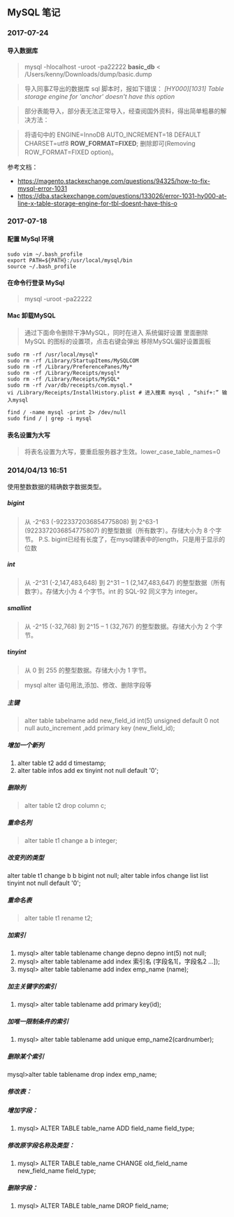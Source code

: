 ## MySQL 笔记

### 2017-07-24
#### 导入数据库
>mysql -hlocalhost -uroot -pa22222 **basic_db** < /Users/kenny/Downloads/dump/basic.dump

>导入同事Z导出的数据库 sql 脚本时，报如下错误：
_[HY000][1031] Table storage engine for 'anchor' doesn't have this option_

>部分表能导入，部分表无法正常导入，经查阅国外资料，得出简单粗暴的解决方法：

>将语句中的 ENGINE=InnoDB AUTO_INCREMENT=18 DEFAULT CHARSET=utf8 **ROW_FORMAT=FIXED**; 删除即可(Removing ROW_FORMAT=FIXED option)。

参考文档：
* https://magento.stackexchange.com/questions/94325/how-to-fix-mysql-error-1031
* https://dba.stackexchange.com/questions/133026/error-1031-hy000-at-line-x-table-storage-engine-for-tbl-doesnt-have-this-o



### 2017-07-18
#### 配置 MySql 环境
```
sudo vim ~/.bash_profile
export PATH=${PATH}:/usr/local/mysql/bin
source ~/.bash_profile
```

#### 在命令行登录 MySql
>mysql -uroot -pa22222

#### Mac 卸载MySQL
>通过下面命令删除干净MySQL，同时在进入 系统偏好设置 里面删除 MySQL 的图标的设置项，点击右键会弹出 移除MySQL偏好设置面板

```
sudo rm -rf /usr/local/mysql*
sudo rm -rf /Library/StartupItems/MySQLCOM
sudo rm -rf /Library/PreferencePanes/My*
sudo rm -rf /Library/Receipts/mysql*
sudo rm -rf /Library/Receipts/MySQL*
sudo rm -rf /var/db/receipts/com.mysql.*
vi /Library/Receipts/InstallHistory.plist # 进入搜素 mysql , “shif+:” 输入mysql

find / -name mysql -print 2> /dev/null
sudo find / | grep -i mysql

```

#### 表名设置为大写
>将表名设置为大写，要重启服务器才生效。lower_case_table_names=0

### 2014/04/13 16:51
使用整数数据的精确数字数据类型。
##### bigint
>从 -2^63 (-9223372036854775808) 到 2^63-1 (9223372036854775807) 的整型数据（所有数字）。存储大小为 8 个字节。
P.S. bigint已经有长度了，在mysql建表中的length，只是用于显示的位数
##### int
>从 -2^31 (-2,147,483,648) 到 2^31 – 1 (2,147,483,647) 的整型数据（所有数字）。存储大小为 4 个字节。int 的 SQL-92 同义字为 integer。
##### smallint
>从 -2^15 (-32,768) 到 2^15 – 1 (32,767) 的整型数据。存储大小为 2 个字节。
##### tinyint
>从 0 到 255 的整型数据。存储大小为 1 字节。

>mysql alter 语句用法,添加、修改、删除字段等

##### 主键
>alter table tabelname add new_field_id int(5) unsigned default 0 not null auto_increment ,add primary key (new_field_id);

##### 增加一个新列
1. alter table t2 add d timestamp;
2. alter table infos add ex tinyint not null default '0';

##### 删除列
> alter table t2 drop column c;

##### 重命名列
> alter table t1 change a b integer;

##### 改变列的类型
alter table t1 change b b bigint not null;
alter table infos change list list tinyint not null default '0';

##### 重命名表
> alter table t1 rename t2;

##### 加索引
1. mysql> alter table tablename change depno depno int(5) not null;
2. mysql> alter table tablename add index 索引名 (字段名1[，字段名2 …]);
3. mysql> alter table tablename add index emp_name (name);

##### 加主关键字的索引
1. mysql> alter table tablename add primary key(id);

##### 加唯一限制条件的索引
1. mysql> alter table tablename add unique emp_name2(cardnumber);

##### 删除某个索引
mysql>alter table tablename drop index emp_name;

##### 修改表：
##### 增加字段：
1. mysql> ALTER TABLE table_name ADD field_name field_type;

##### 修改原字段名称及类型：
1. mysql> ALTER TABLE table_name CHANGE old_field_name new_field_name field_type;

##### 删除字段：
1. mysql> ALTER TABLE table_name DROP field_name; 
